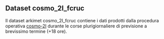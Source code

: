## Dataset cosmo_2I_fcruc

Il dataset arkimet cosmo_2I_fcruc contiene i dati prodotti dalla
procedura operativa [cosmo-2I](cosmo-2I.md) durante le corse
plurigiornaliere di previsione a brevissimo termine (+18 ore).

